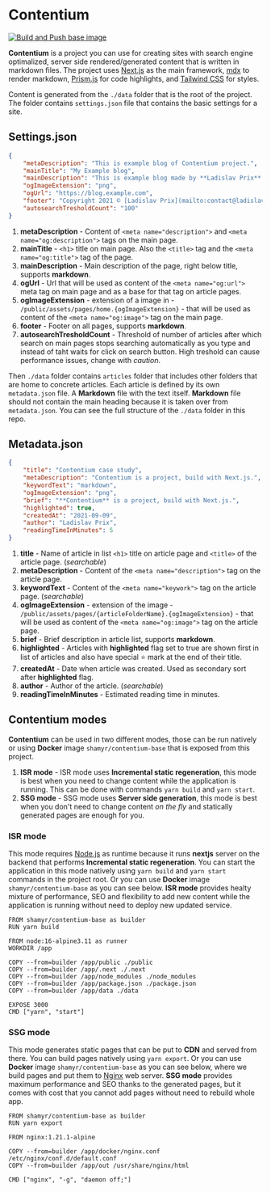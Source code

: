 # Contentium

[![Build and Push base image](https://github.com/prixladi/contentium/actions/workflows/main.yml/badge.svg)](https://github.com/prixladi/contentium/actions/workflows/main.yml)

**Contentium** is a project you can use for creating sites with search engine optimalized, server side rendered/generated content that is written in markdown files. The project uses [Next.js](https://nextjs.org/) as the main framework, [mdx](https://mdxjs.com/) to render markdown, [Prism.js](https://prismjs.com/) for code highlights, and [Tailwind CSS](https://tailwindcss.com/) for styles.

Content is generated from the `./data` folder that is the root of the project. The folder contains `settings.json` file that contains the basic settings for a site.

## Settings.json

```json
{
    "metaDescription": "This is example blog of Contentium project.",
    "mainTitle": "My Example blog",
    "mainDescription": "This is example blog made by **Ladislav Prix**.",
    "ogImageExtension": "png",
    "ogUrl": "https://blog.example.com",
    "footer": "Copyright 2021 © [Ladislav Prix](mailto:contact@ladislavprix.cz)",
    "autosearchTresholdCount": "100"
}
```

1. **metaDescription** - Content of `<meta name="description">` and `<meta name="og:description">` tags on the main page.
2. **mainTitle** - `<h1>` title on main page. Also the `<title>` tag and the `<meta name="og:title">` tag of the page.
3. **mainDescription** - Main description of the page, right below title, supports **markdown**.
5. **ogUrl** - Url that will be used as content of the `<meta name="og:url">` meta tag on main page and as a base for that tag on article pages.
4. **ogImageExtension** - extension of a image in - `/public/assets/pages/home.{ogImageExtension}` - that will be used as content of the `<meta name="og:image">` tag on the main page.
6. **footer** - Footer on all pages, supports **markdown**.
7. **autosearchTresholdCount** - Threshold of number of articles after which search on main pages stops searching automatically as you type and instead of taht waits for click on search button. High treshold can cause performance issues, change with *caution*.

Then `./data` folder contains `articles` folder that includes other folders that are home to concrete articles. Each article is defined by its own `metadata.json` file. A **Markdown** file with the text itself. **Markdown** file should not contain the main heading because it is taken over from `metadata.json`. You can see the full structure of the `./data` folder in this repo.

## Metadata.json

```json 
{
    "title": "Contentium case study",
    "metaDescription": "Contentium is a project, build with Next.js.",
    "keywordText": "markdown",
    "ogImageExtension": "png",
    "brief": "**Contentium** is a project, build with Next.js.",
    "highlighted": true,
    "createdAt": "2021-09-09",
    "author": "Ladislav Prix",
    "readingTimeInMinutes": 5
}
```

1. **title** - Name of article in list `<h1>` title on article page and `<title>` of the article page. (*searchable*)
2. **metaDescription** - Content of the `<meta name="description">` tag on the article page.
3. **keywordText** - Content of the `<meta name="keywork">` tag on the article page. (*searchable*)
4. **ogImageExtension** - extension of the image - `/public/assets/pages/{articleFolderName}.{ogImageExtension}` - that will be used as content of the `<meta name="og:image">` tag on the article page.
5. **brief** - Brief description in article list, supports **markdown**.
6. **highlighted** - Articles with **highlighted** flag set to true are shown first in list of articles and also have special ⭐ mark at the end of their title.
7. **createdAt** - Date when article was created. Used as secondary sort after **highlighted** flag. 
8. **author** - Author of the article. (*searchable*)
9. **readingTimeInMinutes** - Estimated reading time in minutes.

## Contentium modes

**Contentium** can be used in two different modes, those can be run natively or using **Docker** image `shamyr/contentium-base` that is exposed from this project.

1. **ISR mode** - ISR mode uses **Incremental static regeneration**, this mode is best when you need to change content while the application is running. This can be done with commands `yarn build` and `yarn start`.
2. **SSG mode** - SSG mode uses **Server side generation**, this mode is best when you don't need to change content *on the fly* and statically generated pages are enough for you. 

### ISR mode

This mode requires [Node.js](https://nodejs.org/en/) as runtime because it runs **nextjs** server on the backend that performs **Incremental static regeneration**. You can start the application in this mode natively using `yarn build` and `yarn start` commands in the project root. Or you can use **Docker** image `shamyr/contentium-base` as you can see below. **ISR mode** provides healty mixture of performance, SEO and flexibility to add new content while the application is running without need to deploy new updated service.   

```docker
FROM shamyr/contentium-base as builder
RUN yarn build

FROM node:16-alpine3.11 as runner
WORKDIR /app

COPY --from=builder /app/public ./public
COPY --from=builder /app/.next ./.next
COPY --from=builder /app/node_modules ./node_modules
COPY --from=builder /app/package.json ./package.json
COPY --from=builder /app/data ./data

EXPOSE 3000
CMD ["yarn", "start"]
```

### SSG mode

This mode generates static pages that can be put to **CDN** and served from there. You can build pages natively using `yarn export`. Or you can use **Docker** image `shamyr/contentium-base` as you can see below, where we build pages and put them to [Nginx](https://www.nginx.com/) web server. **SSG mode** provides maximum performance and SEO thanks to the generated pages, but it comes with cost that you cannot add pages without need to rebuild whole app.

```docker
FROM shamyr/contentium-base as builder
RUN yarn export

FROM nginx:1.21.1-alpine

COPY --from=builder /app/docker/nginx.conf /etc/nginx/conf.d/default.conf
COPY --from=builder /app/out /usr/share/nginx/html

CMD ["nginx", "-g", "daemon off;"]
```
